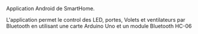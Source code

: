 Application Android de SmartHome.

L'application permet le control des LED, portes, Volets et ventilateurs par Bluetooth en utilisant une carte Arduino Uno et un module Bluetooth HC-06
